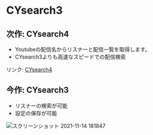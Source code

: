 # CYsearch3

## 次作: CYsearch4
- Youtubeの配信名からリスナーと配信一覧を取得します。
- CYsearch3よりも高速なスピードでの配信検索

リンク: [CYsearch4](https://github.com/zgra-mf/CYsearch4)


## 今作: CYsearch3
- リスナーの検索が可能
- 設定の保存が可能

![スクリーンショット 2021-11-14 181847](https://user-images.githubusercontent.com/94283685/141675030-6083f590-4867-42cf-8bb3-4fd19bb96fe2.png)
